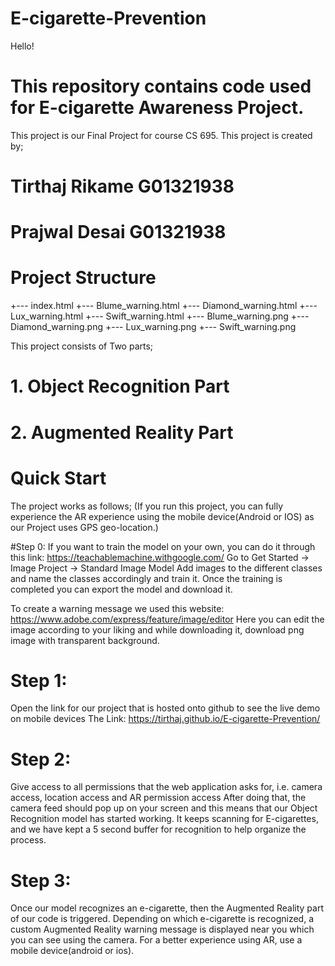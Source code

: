 # E-cigarette-Prevention
Hello!
# This repository contains code used for E-cigarette Awareness Project.
This project is our Final Project for course CS 695.
This project is created by;
# Tirthaj Rikame G01321938
# Prajwal Desai G01321938

# Project Structure
+--- index.html
+--- Blume_warning.html
+--- Diamond_warning.html
+--- Lux_warning.html
+--- Swift_warning.html
+--- Blume_warning.png
+--- Diamond_warning.png
+--- Lux_warning.png
+--- Swift_warning.png


This project consists of Two parts;
# 1. Object Recognition Part
# 2. Augmented Reality Part

# Quick Start
The project works as follows;
(If you run this project, you can fully experience the AR experience using the mobile device(Android or IOS) as our Project uses GPS geo-location.)

#Step 0: 
If you want to train the model on your own, you can do it through this link: https://teachablemachine.withgoogle.com/
Go to Get Started -> Image Project -> Standard Image Model
Add images to the different classes and name the classes accordingly and train it. 
Once the training is completed you can export the model and download it.

To create a warning message we used this website: https://www.adobe.com/express/feature/image/editor
Here you can edit the image according to your liking and while downloading it, download png image with transparent background. 

# Step 1:
Open the link for our project that is hosted onto github to see the live demo on mobile devices
The Link: https://tirthaj.github.io/E-cigarette-Prevention/ 

# Step 2:
Give access to all permissions that the web application asks for, i.e. camera access, location access and AR permission access
After doing that, the camera feed should pop up on your screen and this means that our Object Recognition model has started working.
It keeps scanning for E-cigarettes, and we have kept a 5 second buffer for recognition to help organize the process.

# Step 3:
Once our model recognizes an e-cigarette, then the Augmented Reality part of our code is triggered.
Depending on which e-cigarette is recognized, a custom Augmented Reality warning message is displayed near you which you can see using the camera. For a better experience using AR, use a mobile device(android or ios).







